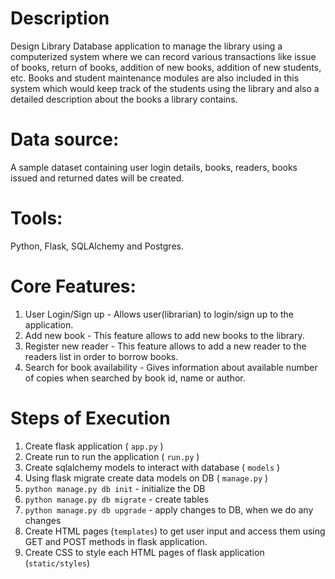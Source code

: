 # Description
Design Library Database application to manage the library using a computerized system where we can record various transactions like issue of books, return of books, addition of new books, addition of new students, etc. Books and student maintenance modules are also included in this system which would keep track of the students using the library and also a detailed description about the books a library contains.

# Data source:
A sample dataset containing user login details, books, readers, books issued and returned dates will be created.

# Tools:
Python, Flask, SQLAlchemy and Postgres.

# Core Features:
1. User Login/Sign up - Allows user(librarian) to login/sign up to the application.
2. Add new book - This feature allows to add new books to the library. 
3. Register new reader - This feature allows to add a new reader to the readers list in order to borrow books.
4. Search for book availability - Gives information about available number of copies when searched by book id, name or author.

# Steps of Execution

1. Create flask application ( `app.py` )
2. Create run to run the application ( `run.py` )
3. Create sqlalchemy models to interact with database ( `models` )
4. Using flask migrate create data models on DB ( `manage.py` )
5. `python manage.py db init` - initialize the DB
6. `python manage.py db migrate` - create tables
7. `python manage.py db upgrade` - apply changes to DB, when we do any changes 
8. Create HTML pages (`templates`) to get user input and access them using GET and POST methods in flask application.
9. Create CSS to style each HTML pages of flask application (`static/styles`)
